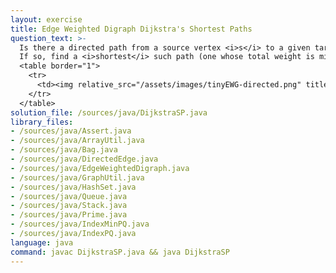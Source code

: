 ```yaml
---
layout: exercise
title: Edge Weighted Digraph Dijkstra's Shortest Paths
question_text: >-
  Is there a directed path from a source vertex <i>s</i> to a given target vertex <i>t</i>?
  If so, find a <i>shortest</i> such path (one whose total weight is minimal).
  <table border="1">
    <tr>
      <td><img relative_src="/assets/images/tinyEWG-directed.png" title="tinyEWG-directed"></td>
    </tr>
  </table>
solution_file: /sources/java/DijkstraSP.java
library_files:
- /sources/java/Assert.java
- /sources/java/ArrayUtil.java
- /sources/java/Bag.java
- /sources/java/DirectedEdge.java
- /sources/java/EdgeWeightedDigraph.java
- /sources/java/GraphUtil.java
- /sources/java/HashSet.java
- /sources/java/Queue.java
- /sources/java/Stack.java
- /sources/java/Prime.java
- /sources/java/IndexMinPQ.java
- /sources/java/IndexPQ.java
language: java
command: javac DijkstraSP.java && java DijkstraSP
---
```


